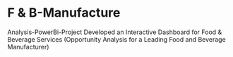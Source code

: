 # F & B-Manufacture
Analysis-PowerBi-Project
Developed an Interactive Dashboard for Food & Beverage Services (Opportunity Analysis for a Leading Food and Beverage Manufacturer)
